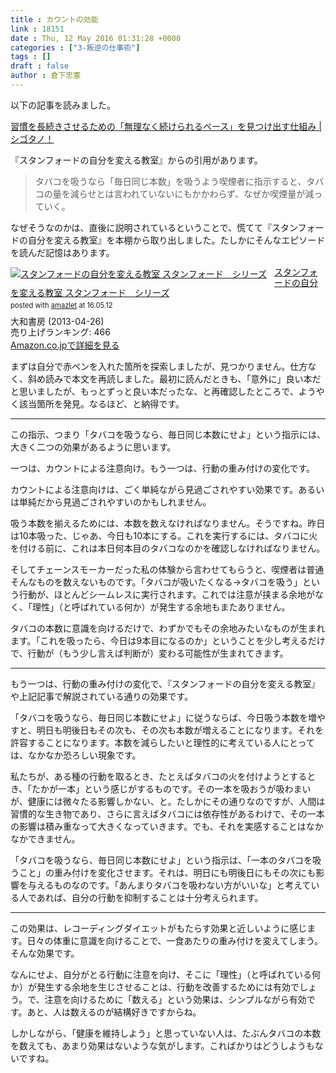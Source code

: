 ```yaml
---
title : カウントの効能
link : 18151
date : Thu, 12 May 2016 01:31:28 +0000
categories : ["3-叛逆の仕事術"]
tags : []
draft : false
author : 倉下忠憲
---
```


以下の記事を読みました。

<a href="http://cyblog.jp/modules/weblogs/22869">習慣を長続きさせるための「無理なく続けられるペース」を見つけ出す仕組み | シゴタノ！</a>

『スタンフォードの自分を変える教室』からの引用があります。

<blockquote>
タバコを吸うなら「毎日同じ本数」を吸うよう喫煙者に指示すると、タバコの量を減らせとは言われていないにもかかわらず、なぜか喫煙量が減っていく。
</blockquote>

なぜそうなのかは、直後に説明されているということで、慌てて『スタンフォードの自分を変える教室』を本棚から取り出しました。たしかにそんなエピソードを読んだ記憶はあります。

<div class="amazlet-box" style="margin-bottom:0px;"><div class="amazlet-image" style="float:left;margin:0px 12px 1px 0px;"><a href="http://www.amazon.co.jp/exec/obidos/ASIN/B00CHWLZ5S/rashita1000-22/ref=nosim/" name="amazletlink" target="_blank"><img src="http://ecx.images-amazon.com/images/I/51oPf-4nHJL._SL160_.jpg" alt="スタンフォードの自分を変える教室 スタンフォード　シリーズ" style="border: none;" /></a></div><div class="amazlet-info" style="line-height:120%; margin-bottom: 10px"><div class="amazlet-name" style="margin-bottom:10px;line-height:120%"><a href="http://www.amazon.co.jp/exec/obidos/ASIN/B00CHWLZ5S/rashita1000-22/ref=nosim/" name="amazletlink" target="_blank">スタンフォードの自分を変える教室 スタンフォード　シリーズ</a><div class="amazlet-powered-date" style="font-size:80%;margin-top:5px;line-height:120%">posted with <a href="http://www.amazlet.com/" title="amazlet" target="_blank">amazlet</a> at 16.05.12</div></div><div class="amazlet-detail">大和書房 (2013-04-26)<br />売り上げランキング: 466<br /></div><div class="amazlet-sub-info" style="float: left;"><div class="amazlet-link" style="margin-top: 5px"><a href="http://www.amazon.co.jp/exec/obidos/ASIN/B00CHWLZ5S/rashita1000-22/ref=nosim/" name="amazletlink" target="_blank">Amazon.co.jpで詳細を見る</a></div></div></div><div class="amazlet-footer" style="clear: left"></div></div>


まずは自分で赤ペンを入れた箇所を探索しましたが、見つかりません。仕方なく、斜め読みで本文を再読しました。最初に読んだときも、「意外に」良い本だと思いましたが、もっとずっと良い本だったな、と再確認したところで、ようやく該当箇所を発見。なるほど、と納得です。

<hr />

この指示、つまり「タバコを吸うなら、毎日同じ本数にせよ」という指示には、大きく二つの効果があるように思います。

一つは、カウントによる注意向け。もう一つは、行動の重み付けの変化です。

カウントによる注意向けは、ごく単純ながら見過ごされやすい効果です。あるいは単純だから見過ごされやすいのかもしれません。

吸う本数を揃えるためには、本数を数えなければなりません。そうですね。昨日は10本吸った、じゃあ、今日も10本にする。これを実行するには、タバコに火を付ける前に、これは本日何本目のタバコなのかを確認しなければなりません。

そしてチェーンスモーカーだった私の体験から言わせてもらうと、喫煙者は普通そんなものを数えないものです。「タバコが吸いたくなる→タバコを吸う」という行動が、ほとんどシームレスに実行されます。これでは注意が挟まる余地がなく、「理性」（と呼ばれている何か）が発生する余地もまたありません。

タバコの本数に意識を向けるだけで、わずかでもその余地みたいなものが生まれます。「これを吸ったら、今日は9本目になるのか」ということを少し考えるだけで、行動が（もう少し言えば判断が）変わる可能性が生まれてきます。

<hr />

もう一つは、行動の重み付けの変化で、『スタンフォードの自分を変える教室』や上記記事で解説されている通りの効果です。

「タバコを吸うなら、毎日同じ本数にせよ」に従うならば、今日吸う本数を増やすと、明日も明後日もその次も、その次も本数が増えることになります。それを許容することになります。本数を減らしたいと理性的に考えている人にとっては、なかなか恐ろしい現象です。

私たちが、ある種の行動を取るとき、たとえばタバコの火を付けようとするとき、「たかが一本」という感じがするものです。その一本を吸おうが吸わまいが、健康には微々たる影響しかない、と。たしかにその通りなのですが、人間は習慣的な生き物であり、さらに言えばタバコには依存性があるわけで、その一本の影響は積み重なって大きくなっていきます。でも、それを実感することはなかなかできません。

「タバコを吸うなら、毎日同じ本数にせよ」という指示は、「一本のタバコを吸うこと」の重み付けを変化させます。それは、明日にも明後日にもその次にも影響を与えるものなのです。「あんまりタバコを吸わない方がいいな」と考えている人であれば、自分の行動を抑制することは十分考えられます。

<hr />

この効果は、レコーディングダイエットがもたらす効果と近しいように感じます。日々の体重に意識を向けることで、一食あたりの重み付けを変えてしまう。そんな効果です。

なんにせよ、自分がとる行動に注意を向け、そこに「理性」（と呼ばれている何か）が発生する余地を生じさせることは、行動を改善するためには有効でしょう。で、注意を向けるために「数える」という効果は、シンプルながら有効です。あと、人は数えるのが結構好きですからね。

しかしながら、「健康を維持しよう」と思っていない人は、たぶんタバコの本数を数えても、あまり効果はないような気がします。こればかりはどうしようもないですね。


